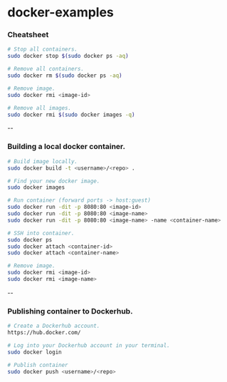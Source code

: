 # docker-examples

### Cheatsheet

```bash
# Stop all containers.
sudo docker stop $(sudo docker ps -aq)

# Remove all containers.
sudo docker rm $(sudo docker ps -aq)

# Remove image.
sudo docker rmi <image-id>

# Remove all images.
sudo docker rmi $(sudo docker images -q)
```

--

### Building a local docker container.

```bash
# Build image locally.
sudo docker build -t <username>/<repo> .

# Find your new docker image.
sudo docker images

# Run container (forward ports -> host:guest)
sudo docker run -dit -p 8080:80 <image-id>
sudo docker run -dit -p 8080:80 <image-name>
sudo docker run -dit -p 8080:80 <image-name> -name <container-name>

# SSH into container.
sudo docker ps
sudo docker attach <container-id>
sudo docker attach <container-name>

# Remove image.
sudo docker rmi <image-id>
sudo docker rmi <image-name>
```

--

### Publishing container to Dockerhub.

```bash
# Create a Dockerhub account.
https://hub.docker.com/

# Log into your Dockerhub account in your terminal.
sudo docker login

# Publish container
sudo docker push <username>/<repo>
```
